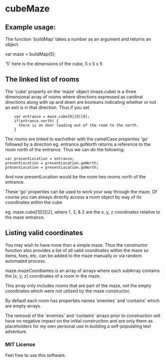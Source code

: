 # cubeMaze
## Example usage:
  The function 'buildMap' takes a number as an argument and returns an object.
  
  var maze = buildMap(5);
  
  '5' here is the dimensions of the cube, 5 x 5 x 5
  
## The linked list of rooms
  The 'cube' property on the 'maze' object (maze.cube) is a three dimensional array of rooms where directions expressed as cardinal directions along with up and down are booleans indicating whether or not an exit is in that direction.
  Thus if you set
        
        var entrance = maze.cube[0][0][0];
        if(entrance.north) {
          there is an door leading out of the room to the north.
        }
  
The rooms are linked to eachother with the camelCase properties 'go' followed by a direction
eg. entrance.goNorth returns a reference to the room north of the entrance.
Thus we can do the following:

    var presentLocation = entrance;
    presentLocation = presentLocation.goNorth;
    presentLocation = presentLocation.goNorth;
    
And now presentLocation would be the room two rooms north of the entrance.
        
These 'go' properties can be used to work your way through the maze. Of course you can always directly access a room object by way of its coordinates within the cube

eg. maze.cube[1][3][2], where 1, 3, & 2 are the x, y, z coordinates relative to the maze entrance.
      
## Listing valid coordinates
You may wish to have more than a simple maze. Thus the constructor function also provides a list of all valid coordinates within the maze so items, foes, etc. can be added to the maze manually or via random automated process.
  
maze.mazeCoordiantes is an array of arrays where each subArray contains the [x, y, z] coordinates of a room in the maze. 
 
This array only includes rooms that are part of the maze, not the empty coordinates which were not utilized by the maze constructor.
 
By default each room has properties names 'enemies' and 'contains' which are empty arrays.
  
The removal of the 'enemies' and 'contains' arrays prior to construction will have no negative impact on the initial construciton and are only there as placeholders for my own personal use in building a self-populating text adventure.


### MIT License
Feel free to use this software.
